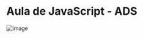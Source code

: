 # Aula de JavaScript - ADS
![image](https://github.com/user-attachments/assets/0ef63b14-38a1-486a-918f-f916ff889041)
